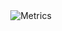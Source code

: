 <div align="center">
  <img src="https://metrics.lecoq.io/redyara?template=terminal&repositories.batch=100&base.metadata=0&base=header%2C%20activity%2C%20community%2C%20repositories%2C%20metadata&base.indepth=false&base.hireable=false&base.skip=false&config.timezone=Europe%2FMoscow" alt="Metrics" />
</div>
